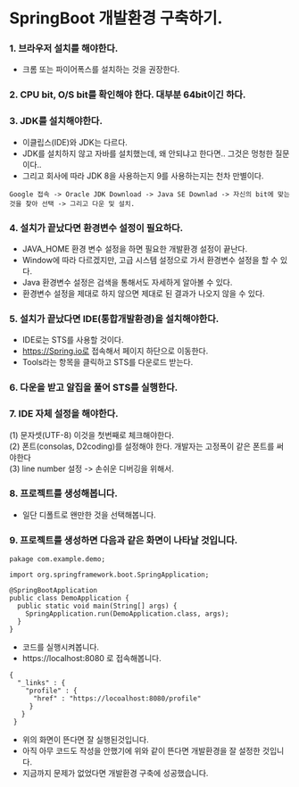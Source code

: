 # SpringBoot 개발환경 구축하기.
  ### 1. 브라우저 설치를 해야한다.
  * 크롬 또는 파이어폭스를 설치하는 것을 권장한다.
  
  ### 2. CPU bit, O/S bit를 확인해야 한다. 대부분 64bit이긴 하다.
  
  ### 3. JDK를 설치해야한다.
  * 이클립스(IDE)와 JDK는 다르다. 
  * JDK를 설치하지 않고 자바를 설치했는데, 왜 안되냐고 한다면.. 그것은 멍청한 질문이다..
  * 그리고 회사에 따라 JDK 8을 사용하는지 9를 사용하는지는 천차 만별이다.
  ```
  Google 접속 -> Oracle JDK Download -> Java SE Downlad -> 자신의 bit에 맞는 것을 찾아 선택 -> 그리고 다운 및 설치.
  ```
  ### 4. 설치가 끝났다면 환경변수 설정이 필요하다.
  * JAVA_HOME 환경 변수 설정을 하면 필요한 개발환경 설정이 끝난다.
  * Window에 따라 다르겠지만, 고급 시스템 설정으로 가서 환경변수 설정을 할 수 있다.
  * Java 환경변수 설정은 검색을 통해서도 자세하게 알아볼 수 있다.
  * 환경변수 설정을 제대로 하지 않으면 제대로 된 결과가 나오지 않을 수 있다.
  
  ### 5. 설치가 끝났다면 IDE(통합개발환경)을 설치해야한다.
  * IDE로는 STS를 사용할 것이다.
  * https://Spring.io로 접속해서 페이지 하단으로 이동한다.
  * Tools라는 항목을 클릭하고 STS를 다운로드 받는다.
  
  ### 6. 다운을 받고 알집을 풀어 STS를 실행한다.
  
  ### 7. IDE 자체 설정을 해야한다.
  
   (1) 문자셋(UTF-8) 이것을 첫번째로 체크해야한다.<br>
   (2) 폰트(consolas, D2coding)를 설정해야 한다. 개발자는 고정폭이 같은 폰트를 써야한다<br>
   (3) line number 설정 -> 손쉬운 디버깅을 위해서.<br>  
      
  ### 8. 프로젝트를 생성해봅니다.
  * 일단 디폴트로 왠만한 것을 선택해봅니다.
  
  ### 9. 프로젝트를 생성하면 다음과 같은 화면이 나타날 것입니다.
  
  ```
  pakage com.example.demo;
  
  import org.springframework.boot.SpringApplication;
  
  @SpringBootApplication
  public class DemoApplication {
    public static void main(String[] args) {
      SpringApplication.run(DemoApplication.class, args);
    }
  }
  
  ```
  
  * 코드를 실행시켜봅니다.
  * https://localhost:8080 로 접속해봅니다.
  
  ```
  {
    "_links" : {
      "profile" : {
        "href" : "https://locoalhost:8080/profile"
       }
     }
   }

  ```
  
  * 위의 화면이 뜬다면 잘 실행된것입니다.
  * 아직 아무 코드도 작성을 안했기에 위와 같이 뜬다면 개발환경을 잘 설정한 것입니다.
  * 지금까지 문제가 없었다면 개발환경 구축에 성공했습니다.